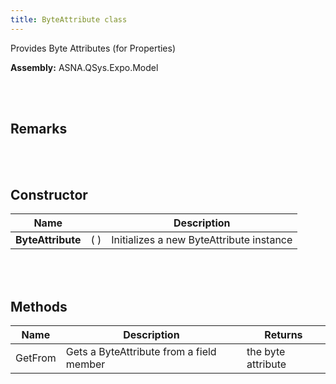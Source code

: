 ```yaml
---
title: ByteAttribute class
---
```


Provides Byte Attributes (for Properties)

**Assembly:** ASNA.QSys.Expo.Model

<br>
<br>

## Remarks

<br>
<br>

## Constructor

| Name |  | Description |
| --- | --- | --- |
**ByteAttribute** | (  ) | Initializes a new ByteAttribute instance



<br>
<br>

## Methods
| Name | Description | Returns
| --- | --- | ---
| GetFrom | Gets a ByteAttribute from a field member | the byte attribute

<br>
<br>

